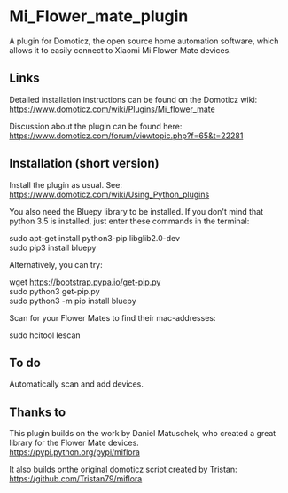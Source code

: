 # Mi_Flower_mate_plugin
A plugin for Domoticz, the open source home automation software, which allows it to easily connect to Xiaomi Mi Flower Mate devices.


## Links
Detailed installation instructions can be found on the Domoticz wiki:
https://www.domoticz.com/wiki/Plugins/Mi_flower_mate

Discussion about the plugin can be found here:
https://www.domoticz.com/forum/viewtopic.php?f=65&t=22281


## Installation (short version)
Install the plugin as usual. See: https://www.domoticz.com/wiki/Using_Python_plugins

You also need the Bluepy library to be installed. If you don't mind that python 3.5 is installed, just enter these commands in the terminal:

  sudo apt-get install python3-pip libglib2.0-dev<br/>
  sudo pip3 install bluepy<br/>

Alternatively, you can try:

wget https://bootstrap.pypa.io/get-pip.py<br/>
sudo python3 get-pip.py<br/>
sudo python3 -m pip install bluepy<br/>

Scan for your Flower Mates to find their mac-addresses:

  sudo hcitool lescan


## To do

Automatically scan and add devices.

## Thanks to

This plugin builds on the work by Daniel Matuschek, who created a great library for the Flower Mate devices.<br/>
https://pypi.python.org/pypi/miflora

It also builds onthe original domoticz script created by Tristan:<br/>
https://github.com/Tristan79/miflora
